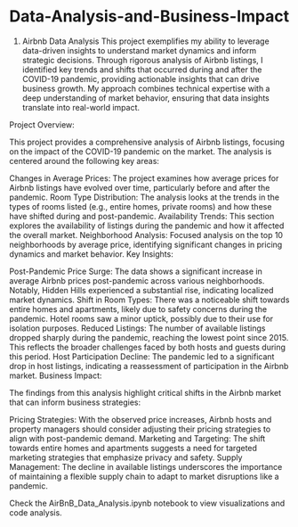 # Data-Analysis-and-Business-Impact

1. Airbnb Data Analysis
This project exemplifies my ability to leverage data-driven insights to understand market dynamics and inform strategic decisions. Through rigorous analysis of Airbnb listings, I identified key trends and shifts that occurred during and after the COVID-19 pandemic, providing actionable insights that can drive business growth. My approach combines technical expertise with a deep understanding of market behavior, ensuring that data insights translate into real-world impact.

Project Overview:

This project provides a comprehensive analysis of Airbnb listings, focusing on the impact of the COVID-19 pandemic on the market. The analysis is centered around the following key areas:

Changes in Average Prices: The project examines how average prices for Airbnb listings have evolved over time, particularly before and after the pandemic.
Room Type Distribution: The analysis looks at the trends in the types of rooms listed (e.g., entire homes, private rooms) and how these have shifted during and post-pandemic.
Availability Trends: This section explores the availability of listings during the pandemic and how it affected the overall market.
Neighborhood Analysis: Focused analysis on the top 10 neighborhoods by average price, identifying significant changes in pricing dynamics and market behavior.
Key Insights:

Post-Pandemic Price Surge: The data shows a significant increase in average Airbnb prices post-pandemic across various neighborhoods. Notably, Hidden Hills experienced a substantial rise, indicating localized market dynamics.
Shift in Room Types: There was a noticeable shift towards entire homes and apartments, likely due to safety concerns during the pandemic. Hotel rooms saw a minor uptick, possibly due to their use for isolation purposes.
Reduced Listings: The number of available listings dropped sharply during the pandemic, reaching the lowest point since 2015. This reflects the broader challenges faced by both hosts and guests during this period.
Host Participation Decline: The pandemic led to a significant drop in host listings, indicating a reassessment of participation in the Airbnb market.
Business Impact:

The findings from this analysis highlight critical shifts in the Airbnb market that can inform business strategies:

Pricing Strategies: With the observed price increases, Airbnb hosts and property managers should consider adjusting their pricing strategies to align with post-pandemic demand.
Marketing and Targeting: The shift towards entire homes and apartments suggests a need for targeted marketing strategies that emphasize privacy and safety.
Supply Management: The decline in available listings underscores the importance of maintaining a flexible supply chain to adapt to market disruptions like a pandemic.

Check the AirBnB_Data_Analysis.ipynb notebook to view visualizations and code analysis.
